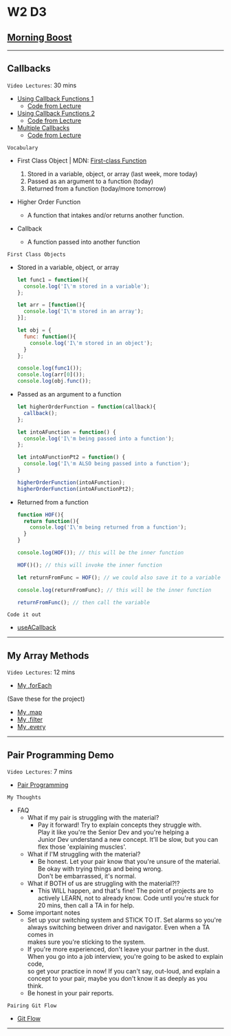 # W2 D3

## [Morning Boost]

___

## Callbacks

`Video Lectures`: 30 mins

- [Using Callback Functions 1]
  - [Code from Lecture](./code-it-out/using_callback_functions_demo1.js)
- [Using Callback Functions 2]
  - [Code from Lecture](./code-it-out/using_callback_functions_demo2.js)
- [Multiple Callbacks]
  - [Code from Lecture](./code-it-out/multiple_callbacks_demo.js)

`Vocabulary`

- First Class Object | MDN: [First-class Function]

  1. Stored in a variable, object, or array (last week, more today)
  2. Passed as an argument to a function (today)
  3. Returned from a function (today/more tomorrow)

- Higher Order Function
  - A function that intakes and/or returns another function.

- Callback
  - A function passed into another function

`First Class Objects`

- Stored in a variable, object, or array

  ```js
  let func1 = function(){
    console.log('I\'m stored in a variable');
  };

  let arr = [function(){
    console.log('I\'m stored in an array');
  }];

  let obj = {
    func: function(){
      console.log('I\'m stored in an object');
    }
  };

  console.log(func1());
  console.log(arr[0]());
  console.log(obj.func());
  ```

- Passed as an argument to a function

  ```js
  let higherOrderFunction = function(callback){
    callback();
  };

  let intoAFunction = function() {
    console.log('I\'m being passed into a function');
  };

  let intoAFunctionPt2 = function() {
    console.log('I\'m ALSO being passed into a function');
  }

  higherOrderFunction(intoAFunction);
  higherOrderFunction(intoAFunctionPt2);
  ```

- Returned from a function

  ```js
  function HOF(){
    return function(){
      console.log('I\'m being returned from a function');
    }
  }

  console.log(HOF()); // this will be the inner function

  HOF()(); // this will invoke the inner function

  let returnFromFunc = HOF(); // we could also save it to a variable

  console.log(returnFromFunc); // this will be the inner function

  returnFromFunc(); // then call the variable
  ```

`Code it out`

- [useACallback]

___

## My Array Methods

`Video Lectures`: 12 mins

- [My .forEach]

(Save these for the project)

- [My .map]
- [My .filter]
- [My .every]

___

## Pair Programming Demo

`Video Lectures`: 7 mins

- [Pair Programming]

`My Thoughts`

- FAQ
  - What if my pair is struggling with the material?
    - Pay it forward! Try to explain concepts they struggle with.\
      Play it like you're the Senior Dev and you're helping a\
      Junior Dev understand a new concept. It'll be slow, but you can\
      flex those 'explaining muscles'.
  - What if I'M struggling with the material?
    - Be honest. Let your pair know that you're unsure of the material.\
      Be okay with trying things and being wrong.\
      Don't be embarrassed, it's normal.
  - What if BOTH of us are struggling with the material?!?
    - This WILL happen, and that's fine! The point of projects are to\
      actively LEARN, not to already know. Code until you're stuck for\
      20 mins, then call a TA in for help.
- Some important notes
  - Set up your switching system and STICK TO IT. Set alarms so you're\
    always switching between driver and navigator. Even when a TA comes in\
    makes sure you're sticking to the system.
  - If you're more experienced, don't leave your partner in the dust.\
    When you go into a job interview, you're going to be asked to explain code,\
    so get your practice in now! If you can't say, out-loud, and explain a\
    concept to your pair, maybe you don't know it as deeply as you think.
  - Be honest in your pair reports.

`Pairing Git Flow`

- [Git Flow]

___

<!-- Links per cohort -->
[Morning Boost]: https://open.appacademy.io/learn/js-py---may-2021-cohort-1-online/week-2-may-2021-cohort-1-online/wednesday-morning-boost
[Using Callback Functions 1]: https://open.appacademy.io/learn/js-py---may-2021-cohort-1-online/week-2-may-2021-cohort-1-online/using-callback-functions-demo-1
[Using Callback Functions 2]: https://open.appacademy.io/learn/js-py---may-2021-cohort-1-online/week-2-may-2021-cohort-1-online/using-callback-functions-demo-1
[Multiple Callbacks]: https://open.appacademy.io/learn/js-py---may-2021-cohort-1-online/week-2-may-2021-cohort-1-online/using-callback-functions-demo-1
[My .forEach]: https://open.appacademy.io/learn/js-py---may-2021-cohort-1-online/week-2-may-2021-cohort-1-online/my-for-each-demo
[My .map]: https://open.appacademy.io/learn/js-py---may-2021-cohort-1-online/week-2-may-2021-cohort-1-online/my-map-demo
[My .filter]: https://open.appacademy.io/learn/js-py---may-2021-cohort-1-online/week-2-may-2021-cohort-1-online/my-filter-demo
[My .every]: https://open.appacademy.io/learn/js-py---may-2021-cohort-1-online/week-2-may-2021-cohort-1-online/my-every-demo
[Pair Programming]: https://open.appacademy.io/learn/js-py---may-2021-cohort-1-online/week-2-may-2021-cohort-1-online/my-every-demo

<!-- Constant Links -->
[First-class Function]: https://developer.mozilla.org/en-US/docs/Glossary/First-class_Function
[useACallback]: ./code-it-out/useACallback.js
[myForEach]: ./code-it-out/myForEach.js
[myMap]: ./code-it-out/myMap.js
[myFilter]: ./code-it-out/myFilter.js
[myEvery]: ./code-it-out/myEvery.js
[Git Flow]: https://github.com/appacademy/Module-1-Resources/blob/main/week-2_additional_resources/gitFlow.md
